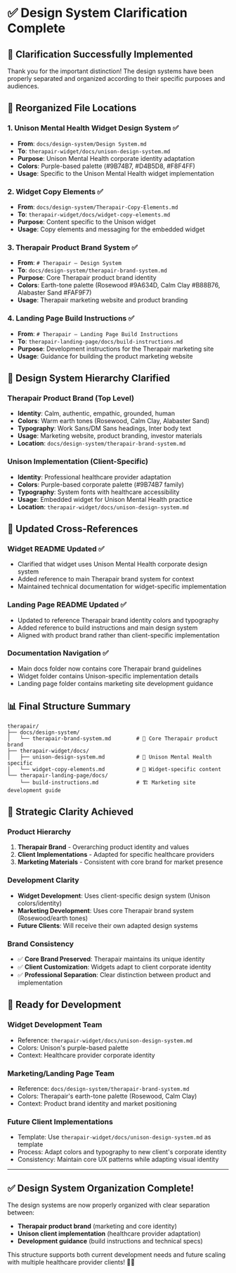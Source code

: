 # ✅ Design System Clarification Complete

## 🎯 **Clarification Successfully Implemented**

Thank you for the important distinction! The design systems have been properly separated and organized according to their specific purposes and audiences.

## 📁 **Reorganized File Locations**

### **1. Unison Mental Health Widget Design System** ✅
- **From**: `docs/design-system/Design System.md`
- **To**: `therapair-widget/docs/unison-design-system.md`
- **Purpose**: Unison Mental Health corporate identity adaptation
- **Colors**: Purple-based palette (#9B74B7, #D4B5D8, #F8F4FF)
- **Usage**: Specific to the Unison Mental Health widget implementation

### **2. Widget Copy Elements** ✅
- **From**: `docs/design-system/Therapair-Copy-Elements.md`
- **To**: `therapair-widget/docs/widget-copy-elements.md`
- **Purpose**: Content specific to the Unison widget
- **Usage**: Copy elements and messaging for the embedded widget

### **3. Therapair Product Brand System** ✅
- **From**: `# Therapair – Design System`
- **To**: `docs/design-system/therapair-brand-system.md`
- **Purpose**: Core Therapair product brand identity
- **Colors**: Earth-tone palette (Rosewood #9A634D, Calm Clay #B88B76, Alabaster Sand #FAF9F7)
- **Usage**: Therapair marketing website and product branding

### **4. Landing Page Build Instructions** ✅
- **From**: `# Therapair – Landing Page Build Instructions`
- **To**: `therapair-landing-page/docs/build-instructions.md`
- **Purpose**: Development instructions for the Therapair marketing site
- **Usage**: Guidance for building the product marketing website

## 🎨 **Design System Hierarchy Clarified**

### **Therapair Product Brand** (Top Level)
- **Identity**: Calm, authentic, empathic, grounded, human
- **Colors**: Warm earth tones (Rosewood, Calm Clay, Alabaster Sand)
- **Typography**: Work Sans/DM Sans headings, Inter body text
- **Usage**: Marketing website, product branding, investor materials
- **Location**: `docs/design-system/therapair-brand-system.md`

### **Unison Implementation** (Client-Specific)
- **Identity**: Professional healthcare provider adaptation
- **Colors**: Purple-based corporate palette (#9B74B7 family)
- **Typography**: System fonts with healthcare accessibility
- **Usage**: Embedded widget for Unison Mental Health practice
- **Location**: `therapair-widget/docs/unison-design-system.md`

## 🔗 **Updated Cross-References**

### **Widget README Updated** ✅
- Clarified that widget uses Unison Mental Health corporate design system
- Added reference to main Therapair brand system for context
- Maintained technical documentation for widget-specific implementation

### **Landing Page README Updated** ✅
- Updated to reference Therapair brand identity colors and typography
- Added reference to build instructions and main design system
- Aligned with product brand rather than client-specific implementation

### **Documentation Navigation** ✅
- Main docs folder now contains core Therapair brand guidelines
- Widget folder contains Unison-specific implementation details
- Landing page folder contains marketing site development guidance

## 📊 **Final Structure Summary**

```
therapair/
├── docs/design-system/
│   └── therapair-brand-system.md        # 🎨 Core Therapair product brand
├── therapair-widget/docs/
│   ├── unison-design-system.md          # 🏥 Unison Mental Health specific
│   └── widget-copy-elements.md          # 📝 Widget-specific content
└── therapair-landing-page/docs/
    └── build-instructions.md            # 🏗️ Marketing site development guide
```

## 🎯 **Strategic Clarity Achieved**

### **Product Hierarchy**
1. **Therapair Brand** - Overarching product identity and values
2. **Client Implementations** - Adapted for specific healthcare providers
3. **Marketing Materials** - Consistent with core brand for market presence

### **Development Clarity**
- **Widget Development**: Uses client-specific design system (Unison colors/identity)
- **Marketing Development**: Uses core Therapair brand system (Rosewood/earth tones)
- **Future Clients**: Will receive their own adapted design systems

### **Brand Consistency**
- ✅ **Core Brand Preserved**: Therapair maintains its unique identity
- ✅ **Client Customization**: Widgets adapt to client corporate identity
- ✅ **Professional Separation**: Clear distinction between product and implementation

## 🚀 **Ready for Development**

### **Widget Development Team**
- Reference: `therapair-widget/docs/unison-design-system.md`
- Colors: Unison's purple-based palette
- Context: Healthcare provider corporate identity

### **Marketing/Landing Page Team**
- Reference: `docs/design-system/therapair-brand-system.md`
- Colors: Therapair's earth-tone palette (Rosewood, Calm Clay)
- Context: Product brand identity and market positioning

### **Future Client Implementations**
- Template: Use `therapair-widget/docs/unison-design-system.md` as template
- Process: Adapt colors and typography to new client's corporate identity
- Consistency: Maintain core UX patterns while adapting visual identity

---

## ✅ **Design System Organization Complete!**

The design systems are now properly organized with clear separation between:
- **Therapair product brand** (marketing and core identity)
- **Unison client implementation** (healthcare provider adaptation)
- **Development guidance** (build instructions and technical specs)

This structure supports both current development needs and future scaling with multiple healthcare provider clients! 🎨🚀